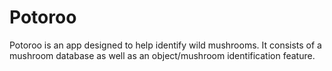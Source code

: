 # Potoroo
Potoroo is an app designed to help identify wild mushrooms. It consists of a mushroom database as well as an object/mushroom identification feature.
